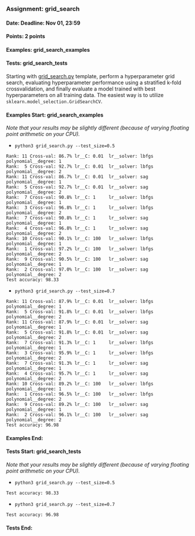 ### Assignment: grid_search
#### Date: Deadline: Nov 01, 23:59
#### Points: 2 points
#### Examples: grid_search_examples
#### Tests: grid_search_tests

Starting with [grid_search.py](https://github.com/ufal/npfl129/tree/past-2122/labs/03/grid_search.py)
template, perform a hyperparameter grid search, evaluating hyperparameter performance
using a stratified k-fold crossvalidation, and finally evaluate a model
trained with best hyperparameters on all training data. The easiest way is
to utilize `sklearn.model_selection.GridSearchCV`.

#### Examples Start: grid_search_examples
_Note that your results may be slightly different (because of varying floating point arithmetic on your CPU)._
- `python3 grid_search.py --test_size=0.5`
```
Rank: 11 Cross-val: 86.7% lr__C: 0.01  lr__solver: lbfgs polynomial__degree: 1    
Rank:  5 Cross-val: 92.7% lr__C: 0.01  lr__solver: lbfgs polynomial__degree: 2    
Rank: 11 Cross-val: 86.7% lr__C: 0.01  lr__solver: sag   polynomial__degree: 1    
Rank:  5 Cross-val: 92.7% lr__C: 0.01  lr__solver: sag   polynomial__degree: 2    
Rank:  7 Cross-val: 90.8% lr__C: 1     lr__solver: lbfgs polynomial__degree: 1    
Rank:  3 Cross-val: 96.8% lr__C: 1     lr__solver: lbfgs polynomial__degree: 2    
Rank:  7 Cross-val: 90.8% lr__C: 1     lr__solver: sag   polynomial__degree: 1    
Rank:  4 Cross-val: 96.8% lr__C: 1     lr__solver: sag   polynomial__degree: 2    
Rank: 10 Cross-val: 90.1% lr__C: 100   lr__solver: lbfgs polynomial__degree: 1    
Rank:  1 Cross-val: 97.2% lr__C: 100   lr__solver: lbfgs polynomial__degree: 2    
Rank:  9 Cross-val: 90.5% lr__C: 100   lr__solver: sag   polynomial__degree: 1    
Rank:  2 Cross-val: 97.0% lr__C: 100   lr__solver: sag   polynomial__degree: 2    
Test accuracy: 98.33
```
- `python3 grid_search.py --test_size=0.7`
```
Rank: 11 Cross-val: 87.9% lr__C: 0.01  lr__solver: lbfgs polynomial__degree: 1    
Rank:  5 Cross-val: 91.8% lr__C: 0.01  lr__solver: lbfgs polynomial__degree: 2    
Rank: 11 Cross-val: 87.9% lr__C: 0.01  lr__solver: sag   polynomial__degree: 1    
Rank:  5 Cross-val: 91.8% lr__C: 0.01  lr__solver: sag   polynomial__degree: 2    
Rank:  7 Cross-val: 91.3% lr__C: 1     lr__solver: lbfgs polynomial__degree: 1    
Rank:  3 Cross-val: 95.9% lr__C: 1     lr__solver: lbfgs polynomial__degree: 2    
Rank:  7 Cross-val: 91.3% lr__C: 1     lr__solver: sag   polynomial__degree: 1    
Rank:  4 Cross-val: 95.7% lr__C: 1     lr__solver: sag   polynomial__degree: 2    
Rank: 10 Cross-val: 89.2% lr__C: 100   lr__solver: lbfgs polynomial__degree: 1    
Rank:  1 Cross-val: 96.5% lr__C: 100   lr__solver: lbfgs polynomial__degree: 2    
Rank:  9 Cross-val: 89.2% lr__C: 100   lr__solver: sag   polynomial__degree: 1    
Rank:  2 Cross-val: 96.1% lr__C: 100   lr__solver: sag   polynomial__degree: 2    
Test accuracy: 96.98
```
#### Examples End:
#### Tests Start: grid_search_tests
_Note that your results may be slightly different (because of varying floating point arithmetic on your CPU)._
- `python3 grid_search.py --test_size=0.5`
```
Test accuracy: 98.33
```
- `python3 grid_search.py --test_size=0.7`
```
Test accuracy: 96.98
```
#### Tests End:
